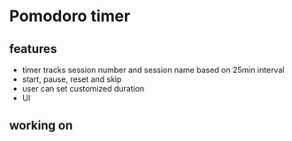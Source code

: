# Pomodoro timer

## features
- timer tracks session number and session name based on 25min interval
- start, pause, reset and skip
- user can set customized duration
- UI

## working on
